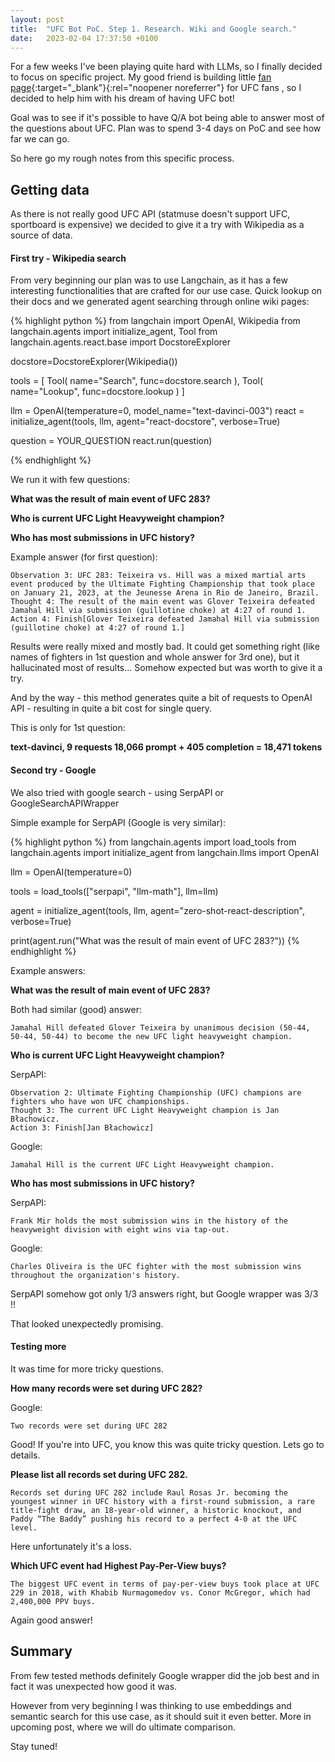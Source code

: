 ```yaml
---
layout: post
title:  "UFC Bot PoC. Step 1. Research. Wiki and Google search."
date:   2023-02-04 17:37:50 +0100
---
```


For a few weeks I've been playing quite hard with LLMs, so I finally decided to focus on specific project.
My good friend is building little [fan page](https://www.ufcbot.com){:target="_blank"}{:rel="noopener noreferrer"} for UFC fans , so I decided to help him with his dream of having UFC bot!

Goal was to see if it's possible to have Q/A bot being able to answer most of the questions about UFC. Plan was to spend 3-4 days on PoC and see how far we can go.

So here go my rough notes from this specific process.

## Getting data

As there is not really good UFC API (statmuse doesn't support UFC, sportboard is expensive) we decided to give it a try with Wikipedia as a source of data.

#### First try - Wikipedia search

From very beginning our plan was to use Langchain, as it has a few interesting functionalities that are crafted for our use case. Quick lookup on their docs and we generated agent searching through online wiki pages:

{% highlight python %}
from langchain import OpenAI, Wikipedia
from langchain.agents import initialize_agent, Tool
from langchain.agents.react.base import DocstoreExplorer

docstore=DocstoreExplorer(Wikipedia())

tools = [
    Tool(
        name="Search",
        func=docstore.search
    ),
    Tool(
        name="Lookup",
        func=docstore.lookup
    )
]

llm = OpenAI(temperature=0, model_name="text-davinci-003")
react = initialize_agent(tools, llm, agent="react-docstore", verbose=True)

question = YOUR_QUESTION
react.run(question)

{% endhighlight %}

We run it with few questions:

**What was the result of main event of UFC 283?**

**Who is current UFC Light Heavyweight champion?**

**Who has most submissions in UFC history?**

Example answer (for first question):

```
Observation 3: UFC 283: Teixeira vs. Hill was a mixed martial arts event produced by the Ultimate Fighting Championship that took place on January 21, 2023, at the Jeunesse Arena in Rio de Janeiro, Brazil.
Thought 4: The result of the main event was Glover Teixeira defeated Jamahal Hill via submission (guillotine choke) at 4:27 of round 1.
Action 4: Finish[Glover Teixeira defeated Jamahal Hill via submission (guillotine choke) at 4:27 of round 1.]
```

Results were really mixed and mostly bad. It could get something right (like names of fighters in 1st question and whole answer for 3rd one), but it hallucinated most of results... Somehow expected but was worth to give it a try.

And by the way - this method generates quite a bit of requests to OpenAI API - resulting in quite a bit cost for single query.

This is only for 1st question:

**text-davinci, 9 requests
18,066 prompt + 405 completion = 18,471 tokens**

#### Second try - Google

We also tried with google search - using SerpAPI or GoogleSearchAPIWrapper

Simple example for SerpAPI (Google is very similar):

{% highlight python %}
from langchain.agents import load_tools
from langchain.agents import initialize_agent
from langchain.llms import OpenAI

llm = OpenAI(temperature=0)

tools = load_tools(["serpapi", "llm-math"], llm=llm)

agent = initialize_agent(tools, llm, agent="zero-shot-react-description", verbose=True)

print(agent.run("What was the result of main event of UFC 283?"))
{% endhighlight %}

Example answers:

**What was the result of main event of UFC 283?**

Both had similar (good) answer:
```
Jamahal Hill defeated Glover Teixeira by unanimous decision (50-44, 50-44, 50-44) to become the new UFC light heavyweight champion.
```

**Who is current UFC Light Heavyweight champion?**

SerpAPI:
```
Observation 2: Ultimate Fighting Championship (UFC) champions are fighters who have won UFC championships.
Thought 3: The current UFC Light Heavyweight champion is Jan Błachowicz.
Action 3: Finish[Jan Błachowicz]
```

Google:
```
Jamahal Hill is the current UFC Light Heavyweight champion.
```

**Who has most submissions in UFC history?**

SerpAPI:
```
Frank Mir holds the most submission wins in the history of the heavyweight division with eight wins via tap-out.
```

Google:
```
Charles Oliveira is the UFC fighter with the most submission wins throughout the organization's history.
```

SerpAPI somehow got only 1/3 answers right, but Google wrapper was 3/3 !!

That looked unexpectedly promising.

#### Testing more

It was time for more tricky questions.

**How many records were set during UFC 282?**

Google:
```
Two records were set during UFC 282
```

Good! If you're into UFC, you know this was quite tricky question. Lets go to details.

**Please list all records set during UFC 282.**

```
Records set during UFC 282 include Raul Rosas Jr. becoming the youngest winner in UFC history with a first-round submission, a rare title-fight draw, an 18-year-old winner, a historic knockout, and Paddy “The Baddy” pushing his record to a perfect 4-0 at the UFC level.
```

Here unfortunately it's a loss.

**Which UFC event had Highest Pay-Per-View buys?**

```
The biggest UFC event in terms of pay-per-view buys took place at UFC 229 in 2018, with Khabib Nurmagomedov vs. Conor McGregor, which had 2,400,000 PPV buys.
```

Again good answer!

## Summary

From few tested methods definitely Google wrapper did the job best and in fact it was unexpected how good it was.

However from very beginning I was thinking to use embeddings and semantic search for this use case, as it should suit it even better.
More in upcoming post, where we will do ultimate comparison.

Stay tuned!




